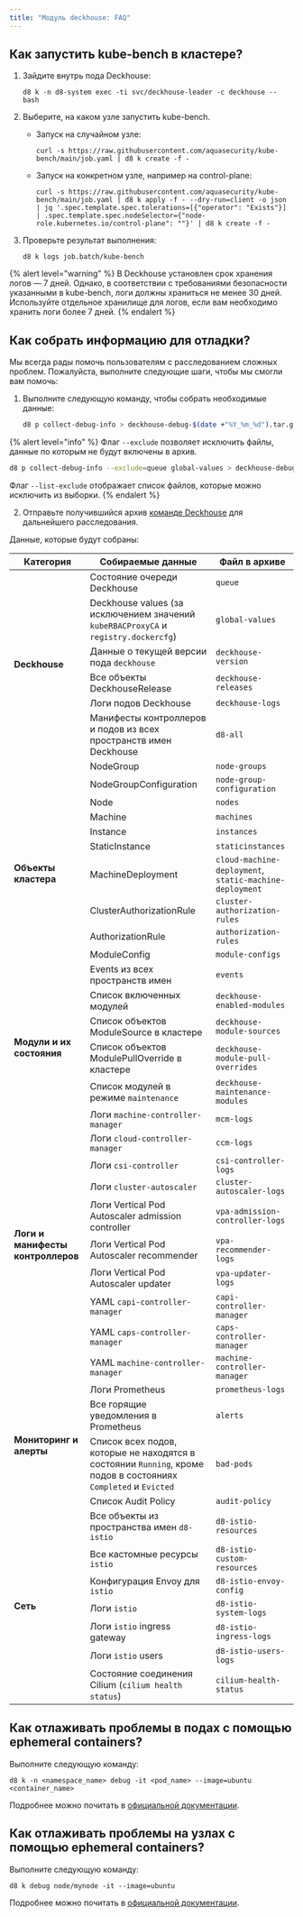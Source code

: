 ```yaml
---
title: "Модуль deckhouse: FAQ"
---
```


## Как запустить kube-bench в кластере?

1. Зайдите внутрь пода Deckhouse:

   ```shell
   d8 k -n d8-system exec -ti svc/deckhouse-leader -c deckhouse -- bash
   ```

1. Выберите, на каком узле запустить kube-bench.

   * Запуск на случайном узле:

     ```shell
     curl -s https://raw.githubusercontent.com/aquasecurity/kube-bench/main/job.yaml | d8 k create -f -
     ```

   * Запуск на конкретном узле, например на control-plane:

     ```shell
     curl -s https://raw.githubusercontent.com/aquasecurity/kube-bench/main/job.yaml | d8 k apply -f - --dry-run=client -o json | jq '.spec.template.spec.tolerations=[{"operator": "Exists"}] | .spec.template.spec.nodeSelector={"node-role.kubernetes.io/control-plane": ""}' | d8 k create -f -
     ```

1. Проверьте результат выполнения:

   ```shell
   d8 k logs job.batch/kube-bench
   ```

{% alert level="warning" %}
В Deckhouse установлен срок хранения логов — 7 дней. Однако, в соответствии с требованиями безопасности указанными в kube-bench, логи должны храниться не менее 30 дней. Используйте отдельное хранилище для логов, если вам необходимо хранить логи более 7 дней.
{% endalert %}

## Как собрать информацию для отладки?

Мы всегда рады помочь пользователям с расследованием сложных проблем. Пожалуйста, выполните следующие шаги, чтобы мы смогли вам помочь:

1. Выполните следующую команду, чтобы собрать необходимые данные:

   ```sh
   d8 p collect-debug-info > deckhouse-debug-$(date +"%Y_%m_%d").tar.gz
   ```

{% alert level="info" %}
Флаг `--exclude` позволяет исключить файлы, данные по которым не будут включены в архив.

```sh
d8 p collect-debug-info --exclude=queue global-values > deckhouse-debug-$(date +"%Y_%m_%d").tar.gz
```

Флаг `--list-exclude` отображает список файлов, которые можно исключить из выборки.
{% endalert %}

2. Отправьте получившийся архив [команде Deckhouse](https://github.com/deckhouse/deckhouse/issues/new/choose) для дальнейшего расследования.

Данные, которые будут собраны:

<table>
  <thead>
    <tr>
      <th>Категория</th>
      <th>Собираемые данные</th>
      <th>Файл в архиве</th>
    </tr>
  </thead>
  <tbody>
    <tr>
      <td rowspan="6"><strong>Deckhouse</strong></td>
      <td>Состояние очереди Deckhouse</td>
      <td><code>queue</code></td>
    </tr>
    <tr>
      <td>Deckhouse values (за исключением значений <code>kubeRBACProxyCA</code> и <code>registry.dockercfg</code>)</td>
      <td><code>global-values</code></td>
    </tr>
    <tr>
      <td>Данные о текущей версии пода <code>deckhouse</code></td>
      <td><code>deckhouse-version</code></td>
    </tr>
    <tr>
      <td>Все объекты DeckhouseRelease</td>
      <td><code>deckhouse-releases</code></td>
    </tr>
    <tr>
      <td>Логи подов Deckhouse</td>
      <td><code>deckhouse-logs</code></td>
    </tr>
    <tr>
      <td>Манифесты контроллеров и подов из всех пространств имен Deckhouse</td>
      <td><code>d8-all</code></td>
    </tr>
    <tr>
      <td rowspan="11"><strong>Объекты кластера</strong></td>
      <td>NodeGroup</td>
      <td><code>node-groups</code></td>
    </tr>
    <tr>
      <td>NodeGroupConfiguration</td>
      <td><code>node-group-configuration</code></td>
    </tr>
    <tr>
      <td>Node</td>
      <td><code>nodes</code></td>
    </tr>
    <tr>
      <td>Machine</td>
      <td><code>machines</code></td>
    </tr>
    <tr>
      <td>Instance</td>
      <td><code>instances</code></td>
    </tr>
    <tr>
      <td>StaticInstance</td>
      <td><code>staticinstances</code></td>
    </tr>
    <tr>
      <td>MachineDeployment</td>
      <td><code>cloud-machine-deployment</code>, <code>static-machine-deployment</code></td>
    </tr>
    <tr>
      <td>ClusterAuthorizationRule</td>
      <td><code>cluster-authorization-rules</code></td>
    </tr>
    <tr>
      <td>AuthorizationRule</td>
      <td><code>authorization-rules</code></td>
    </tr>
    <tr>
      <td>ModuleConfig</td>
      <td><code>module-configs</code></td>
    </tr>
    <tr>
      <td>Events из всех пространств имен</td>
      <td><code>events</code></td>
    </tr>
    <tr>
      <td rowspan="4"><strong>Модули и их состояния</strong></td>
      <td>Список включенных модулей</td>
      <td><code>deckhouse-enabled-modules</code></td>
    </tr>
    <tr>
      <td>Список объектов ModuleSource в кластере</td>
      <td><code>deckhouse-module-sources</code></td>
    </tr>
    <tr>
      <td>Список объектов ModulePullOverride в кластере</td>
      <td><code>deckhouse-module-pull-overrides</code></td>
    </tr>
    <tr>
      <td>Список модулей в режиме <code>maintenance</code></td>
      <td><code>deckhouse-maintenance-modules</code></td>
    </tr>
    <tr>
      <td rowspan="10"><strong>Логи и манифесты контроллеров</strong></td>
      <td>Логи <code>machine-controller-manager</code></td>
      <td><code>mcm-logs</code></td>
    </tr>
    <tr>
      <td>Логи <code>cloud-controller-manager</code></td>
      <td><code>ccm-logs</code></td>
    </tr>
    <tr>
      <td>Логи <code>csi-controller</code></td>
      <td><code>csi-controller-logs</code></td>
    </tr>
    <tr>
      <td>Логи <code>cluster-autoscaler</code></td>
      <td><code>cluster-autoscaler-logs</code></td>
    </tr>
    <tr>
      <td>Логи Vertical Pod Autoscaler admission controller</td>
      <td><code>vpa-admission-controller-logs</code></td>
    </tr>
    <tr>
      <td>Логи Vertical Pod Autoscaler recommender</td>
      <td><code>vpa-recommender-logs</code></td>
    </tr>
    <tr>
      <td>Логи Vertical Pod Autoscaler updater</td>
      <td><code>vpa-updater-logs</code></td>
    </tr>
    <tr>
      <td>YAML <code>capi-controller-manager</code></td>
      <td><code>capi-controller-manager</code></td>
    </tr>
    <tr>
      <td>YAML <code>caps-controller-manager</code></td>
      <td><code>caps-controller-manager</code></td>
    </tr>
    <tr>
      <td>YAML <code>machine-controller-manager</code></td>
      <td><code>machine-controller-manager</code></td>
    </tr>
    <tr>
      <td rowspan="4"><strong>Мониторинг и алерты</strong></td>
      <td>Логи Prometheus</td>
      <td><code>prometheus-logs</code></td>
    </tr>
    <tr>
      <td>Все горящие уведомления в Prometheus</td>
      <td><code>alerts</code></td>
    </tr>
    <tr>
      <td>Список всех подов, которые не находятся в состоянии <code>Running</code>, кроме подов в состояниях <code>Completed</code> и <code>Evicted</code></td>
      <td><code>bad-pods</code></td>
    </tr>
    <tr>
      <td>Список Audit Policy</td>
      <td><code>audit-policy</code></td>
    </tr>
    <tr>
      <td rowspan="7"><strong>Сеть</strong></td>
      <td>Все объекты из пространства имен <code>d8-istio</code></td>
      <td><code>d8-istio-resources</code></td>
    </tr>
    <tr>
      <td>Все кастомные ресурсы <code>istio</code></td>
      <td><code>d8-istio-custom-resources</code></td>
    </tr>
    <tr>
      <td>Конфигурация Envoy для <code>istio</code></td>
      <td><code>d8-istio-envoy-config</code></td>
    </tr>
    <tr>
      <td>Логи <code>istio</code></td>
      <td><code>d8-istio-system-logs</code></td>
    </tr>
    <tr>
      <td>Логи <code>istio</code> ingress gateway</td>
      <td><code>d8-istio-ingress-logs</code></td>
    </tr>
    <tr>
      <td>Логи <code>istio</code> users</td>
      <td><code>d8-istio-users-logs</code></td>
    </tr>
    <tr>
      <td>Состояние соединения Cilium (<code>cilium health status</code>)</td>
      <td><code>cilium-health-status</code></td>
    </tr>
  </tbody>
</table>

## Как отлаживать проблемы в подах с помощью ephemeral containers?

Выполните следующую команду:

```shell
d8 k -n <namespace_name> debug -it <pod_name> --image=ubuntu <container_name>
```

Подробнее можно почитать в [официальной документации](https://kubernetes.io/docs/tasks/debug/debug-application/debug-running-pod/#ephemeral-container).

## Как отлаживать проблемы на узлах с помощью ephemeral containers?

Выполните следующую команду:

```shell
d8 k debug node/mynode -it --image=ubuntu
```

Подробнее можно почитать в [официальной документации](https://kubernetes.io/docs/tasks/debug/debug-application/debug-running-pod/#node-shell-session).
